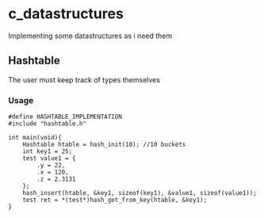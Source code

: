 # c_datastructures
Implementing some datastructures as i need them

## Hashtable
The user must keep track of types themselves
### Usage
```
#define HASHTABLE_IMPLEMENTATION
#include "hashtable.h"

int main(void){
    Hashtable htable = hash_init(10); //10 buckets
    int key1 = 25;
    test value1 = {
        .y = 22,
        .x = 120,
        .z = 2.3131
    };
    hash_insert(htable, &key1, sizeof(key1), &value1, sizeof(value1));
    test ret = *(test*)hash_get_from_key(htable, &key1);
}
```
